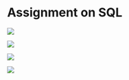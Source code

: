 # Assignment on SQL
![](https://user-images.githubusercontent.com/70613002/161444499-6dd36602-d21f-4901-9778-f57216a76dd4.png)

![](https://user-images.githubusercontent.com/70613002/161444500-dae0c183-e181-4393-8a01-2867179ba167.png)

![](https://user-images.githubusercontent.com/70613002/161444503-be3e355b-72e4-4f61-9621-0e249e9273e7.png)

![](https://user-images.githubusercontent.com/70613002/161444504-33e1ed62-ace9-4458-8b3d-2aaba6a996db.png)
